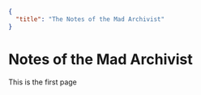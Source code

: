 ```json
{
  "title": "The Notes of the Mad Archivist"
}
```

# Notes of the Mad Archivist

This is the first page

